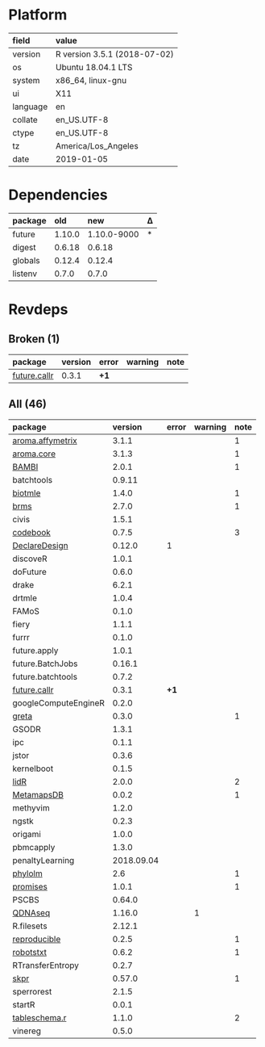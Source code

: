 # Platform

|field    |value                        |
|:--------|:----------------------------|
|version  |R version 3.5.1 (2018-07-02) |
|os       |Ubuntu 18.04.1 LTS           |
|system   |x86_64, linux-gnu            |
|ui       |X11                          |
|language |en                           |
|collate  |en_US.UTF-8                  |
|ctype    |en_US.UTF-8                  |
|tz       |America/Los_Angeles          |
|date     |2019-01-05                   |

# Dependencies

|package |old    |new         |Δ  |
|:-------|:------|:-----------|:--|
|future  |1.10.0 |1.10.0-9000 |*  |
|digest  |0.6.18 |0.6.18      |   |
|globals |0.12.4 |0.12.4      |   |
|listenv |0.7.0  |0.7.0       |   |

# Revdeps

## Broken (1)

|package                                 |version |error  |warning |note |
|:---------------------------------------|:-------|:------|:-------|:----|
|[future.callr](problems.md#futurecallr) |0.3.1   |__+1__ |        |     |

## All (46)

|package                                         |version    |error  |warning |note |
|:-----------------------------------------------|:----------|:------|:-------|:----|
|[aroma.affymetrix](problems.md#aromaaffymetrix) |3.1.1      |       |        |1    |
|[aroma.core](problems.md#aromacore)             |3.1.3      |       |        |1    |
|[BAMBI](problems.md#bambi)                      |2.0.1      |       |        |1    |
|batchtools                                      |0.9.11     |       |        |     |
|[biotmle](problems.md#biotmle)                  |1.4.0      |       |        |1    |
|[brms](problems.md#brms)                        |2.7.0      |       |        |1    |
|civis                                           |1.5.1      |       |        |     |
|[codebook](problems.md#codebook)                |0.7.5      |       |        |3    |
|[DeclareDesign](problems.md#declaredesign)      |0.12.0     |1      |        |     |
|discoveR                                        |1.0.1      |       |        |     |
|doFuture                                        |0.6.0      |       |        |     |
|drake                                           |6.2.1      |       |        |     |
|drtmle                                          |1.0.4      |       |        |     |
|FAMoS                                           |0.1.0      |       |        |     |
|fiery                                           |1.1.1      |       |        |     |
|furrr                                           |0.1.0      |       |        |     |
|future.apply                                    |1.0.1      |       |        |     |
|future.BatchJobs                                |0.16.1     |       |        |     |
|future.batchtools                               |0.7.2      |       |        |     |
|[future.callr](problems.md#futurecallr)         |0.3.1      |__+1__ |        |     |
|googleComputeEngineR                            |0.2.0      |       |        |     |
|[greta](problems.md#greta)                      |0.3.0      |       |        |1    |
|GSODR                                           |1.3.1      |       |        |     |
|ipc                                             |0.1.1      |       |        |     |
|jstor                                           |0.3.6      |       |        |     |
|kernelboot                                      |0.1.5      |       |        |     |
|[lidR](problems.md#lidr)                        |2.0.0      |       |        |2    |
|[MetamapsDB](problems.md#metamapsdb)            |0.0.2      |       |        |1    |
|methyvim                                        |1.2.0      |       |        |     |
|ngstk                                           |0.2.3      |       |        |     |
|origami                                         |1.0.0      |       |        |     |
|pbmcapply                                       |1.3.0      |       |        |     |
|penaltyLearning                                 |2018.09.04 |       |        |     |
|[phylolm](problems.md#phylolm)                  |2.6        |       |        |1    |
|[promises](problems.md#promises)                |1.0.1      |       |        |1    |
|PSCBS                                           |0.64.0     |       |        |     |
|[QDNAseq](problems.md#qdnaseq)                  |1.16.0     |       |1       |     |
|R.filesets                                      |2.12.1     |       |        |     |
|[reproducible](problems.md#reproducible)        |0.2.5      |       |        |1    |
|[robotstxt](problems.md#robotstxt)              |0.6.2      |       |        |1    |
|RTransferEntropy                                |0.2.7      |       |        |     |
|[skpr](problems.md#skpr)                        |0.57.0     |       |        |1    |
|sperrorest                                      |2.1.5      |       |        |     |
|startR                                          |0.0.1      |       |        |     |
|[tableschema.r](problems.md#tableschemar)       |1.1.0      |       |        |2    |
|vinereg                                         |0.5.0      |       |        |     |

